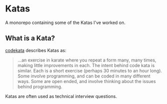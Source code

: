 # Katas

A monorepo containing some of the Katas I've worked on.

## What is a Kata?
[codekata](http://codekata.com/) describes Katas as:

> ...an exercise in karate where you repeat a form many, many times, making little improvements in each. The intent behind code kata is similar. Each is a short exercise (perhaps 30 minutes to an hour long). Some involve programming, and can be coded in many different ways. Some are open ended, and involve thinking about the issues behind programming.

Katas are often used as technical interview questions.
